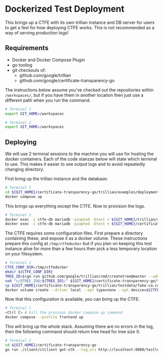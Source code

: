 # Dockerized Test Deployment

This brings up a CTFE with its own trillian instance and DB server for users to
get a feel for how deploying CTFE works. This is not recommended as a way of
serving production logs!

## Requirements

- Docker and Docker Compose Plugin
- go tooling
- git checkouts of:
  - github.com/google/trillian
  - github.com/google/certificate-transparency-go

The instructions below assume you've checked out the repositories within
`/workspaces/`, but if you have them in another location then just use a different
path when you run the command.

```bash
# Terminal 1
export GIT_HOME=/workspaces
```

```bash
# Terminal 2
export GIT_HOME=/workspaces
```

## Deploying

We will use 2 terminal sessions to the machine you will use for hosting the
docker containers. Each of the code stanzas below will state which terminal to
use. This makes it easier to see output logs and to avoid repeatedly changing
directory.

First bring up the trillian instance and the database:

```bash
# Terminal 1
cd ${GIT_HOME}/certificate-transparency-go/trillian/examples/deployment/docker/ctfe/
docker compose up
```

This brings up everything except the CTFE. Now to provision the logs.

```bash
# Terminal 2
docker exec -i ctfe-db mariadb -pzaphod -Dtest < ${GIT_HOME}/trillian/storage/mysql/schema/storage.sql
docker exec -i ctfe-db mariadb -pzaphod -Dtest < ${GIT_HOME}/certificate-transparency-go/trillian/ctfe/storage/mysql/schema.sql
```

The CTFE requires some configuration files. First prepare a directory containing
these, and expose it as a docker volume. These instructions prepare this config
at `/tmp/ctfedocker` but if you plan on keeping this test instance alive for
more than a few hours then pick a less temporary location on your filesystem.

```bash
# Terminal 2
CTFE_CONF_DIR=/tmp/ctfedocker
mkdir ${CTFE_CONF_DIR}
TREE_ID=$(go run github.com/google/trillian/cmd/createtree@master --admin_server=localhost:8090)
sed "s/@TREE_ID@/${TREE_ID}/" ${GIT_HOME}/certificate-transparency-go/trillian/examples/deployment/docker/ctfe/ct_server.cfg > ${CTFE_CONF_DIR}/ct_server.cfg
cp ${GIT_HOME}/certificate-transparency-go/trillian/testdata/fake-ca.cert ${CTFE_CONF_DIR}
docker volume create --driver local --opt type=none --opt device=${CTFE_CONF_DIR} --opt o=bind ctfe_config
```

Now that this configuration is available, you can bring up the CTFE:

```bash
# Terminal 1
<Ctrl C> # kill the previous docker compose up command
docker compose --profile frontend up
```

This will bring up the whole stack. Assuming there are no errors in the log,
then the following command should return tree head for tree size 0.

```bash
# Terminal 2
cd ${GIT_HOME}/certificate-transparency-go
go run ./client/ctclient get-sth --log_uri http://localhost:8080/testlog
```
